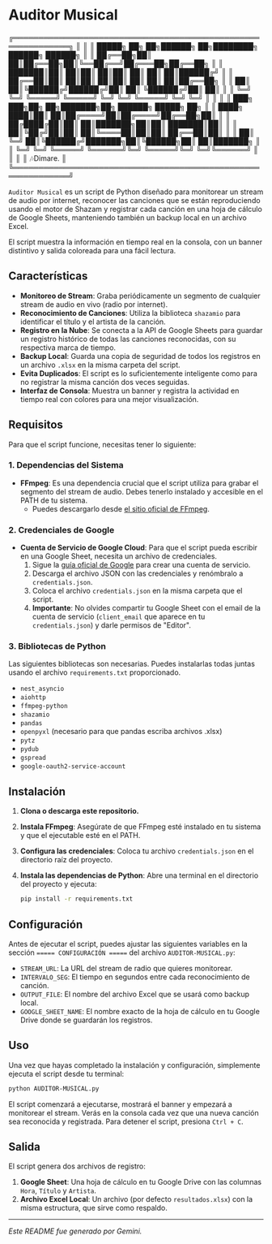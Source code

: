 # Auditor Musical

╔═════════════════════════════════════════════════════════════╗
║                                                             ║
║     █████╗ ██╗   ██╗██████╗ ██╗████████╗ ██████╗ ██████╗    ║
║    ██╔══██╗██║   ██║██╔══██╗██║╚══██╔══╝██╔═══██╗██╔══██╗   ║
║    ███████║██║   ██║██║  ██║██║   ██║   ██║   ██║██████╔╝   ║
║    ██╔══██║██║   ██║██║  ██║██║   ██║   ██║   ██║██╔══██╗   ║
║    ██║  ██║╚██████╔╝██████╔╝██║   ██║   ╚██████╔╝██║  ██║   ║
║    ╚═╝  ╚═╝ ╚═════╝ ╚═════╝ ╚═╝   ╚═╝    ╚═════╝ ╚═╝  ╚═╝   ║
║                                                             ║
║    ███╗   ███╗██╗   ██╗███████╗██╗ ██████╗ █████╗ ██╗       ║
║    ████╗ ████║██║   ██║██╔════╝██║██╔════╝██╔══██╗██║       ║
║    ██╔████╔██║██║   ██║███████╗██║██║     ███████║██║       ║
║    ██║╚██╔╝██║██║   ██║╚════██║██║██║     ██╔══██║██║       ║
║    ██║ ╚═╝ ██║╚██████╔╝███████╗██║╚██████╗██║  ██║███████╗  ║
║    ╚═╝     ╚═╝ ╚═════╝ ╚══════╝╚═╝ ╚═════╝╚═╝  ╚═╝╚══════╝  ║
║                                                             ║
║                 		                 🎶Dimare.           ║
╚═════════════════════════════════════════════════════════════╝

`Auditor Musical` es un script de Python diseñado para monitorear un stream de audio por internet, reconocer las canciones que se están reproduciendo usando el motor de Shazam y registrar cada canción en una hoja de cálculo de Google Sheets, manteniendo también un backup local en un archivo Excel.

El script muestra la información en tiempo real en la consola, con un banner distintivo y salida coloreada para una fácil lectura.

## Características

-   **Monitoreo de Stream**: Graba periódicamente un segmento de cualquier stream de audio en vivo (radio por internet).
-   **Reconocimiento de Canciones**: Utiliza la biblioteca `shazamio` para identificar el título y el artista de la canción.
-   **Registro en la Nube**: Se conecta a la API de Google Sheets para guardar un registro histórico de todas las canciones reconocidas, con su respectiva marca de tiempo.
-   **Backup Local**: Guarda una copia de seguridad de todos los registros en un archivo `.xlsx` en la misma carpeta del script.
-   **Evita Duplicados**: El script es lo suficientemente inteligente como para no registrar la misma canción dos veces seguidas.
-   **Interfaz de Consola**: Muestra un banner y registra la actividad en tiempo real con colores para una mejor visualización.

## Requisitos

Para que el script funcione, necesitas tener lo siguiente:

### 1. Dependencias del Sistema

-   **FFmpeg**: Es una dependencia crucial que el script utiliza para grabar el segmento del stream de audio. Debes tenerlo instalado y accesible en el PATH de tu sistema.
    -   Puedes descargarlo desde [el sitio oficial de FFmpeg](https://ffmpeg.org/download.html).

### 2. Credenciales de Google

-   **Cuenta de Servicio de Google Cloud**: Para que el script pueda escribir en una Google Sheet, necesita un archivo de credenciales.
    1.  Sigue la [guía oficial de Google](https://docs.gspread.org/en/latest/oauth2.html) para crear una cuenta de servicio.
    2.  Descarga el archivo JSON con las credenciales y renómbralo a `credentials.json`.
    3.  Coloca el archivo `credentials.json` en la misma carpeta que el script.
    4.  **Importante**: No olvides compartir tu Google Sheet con el email de la cuenta de servicio (`client_email` que aparece en tu `credentials.json`) y darle permisos de "Editor".

### 3. Bibliotecas de Python

Las siguientes bibliotecas son necesarias. Puedes instalarlas todas juntas usando el archivo `requirements.txt` proporcionado.

-   `nest_asyncio`
-   `aiohttp`
-   `ffmpeg-python`
-   `shazamio`
-   `pandas`
-   `openpyxl` (necesario para que pandas escriba archivos .xlsx)
-   `pytz`
-   `pydub`
-   `gspread`
-   `google-oauth2-service-account`

## Instalación

1.  **Clona o descarga este repositorio.**

2.  **Instala FFmpeg**: Asegúrate de que FFmpeg esté instalado en tu sistema y que el ejecutable esté en el PATH.

3.  **Configura las credenciales**: Coloca tu archivo `credentials.json` en el directorio raíz del proyecto.

4.  **Instala las dependencias de Python**: Abre una terminal en el directorio del proyecto y ejecuta:
    ```bash
    pip install -r requirements.txt
    ```

## Configuración

Antes de ejecutar el script, puedes ajustar las siguientes variables en la sección `===== CONFIGURACIÓN =====` del archivo `AUDITOR-MUSICAL.py`:

-   `STREAM_URL`: La URL del stream de radio que quieres monitorear.
-   `INTERVALO_SEG`: El tiempo en segundos entre cada reconocimiento de canción.
-   `OUTPUT_FILE`: El nombre del archivo Excel que se usará como backup local.
-   `GOOGLE_SHEET_NAME`: El nombre exacto de la hoja de cálculo en tu Google Drive donde se guardarán los registros.

## Uso

Una vez que hayas completado la instalación y configuración, simplemente ejecuta el script desde tu terminal:

```bash
python AUDITOR-MUSICAL.py
```

El script comenzará a ejecutarse, mostrará el banner y empezará a monitorear el stream. Verás en la consola cada vez que una nueva canción sea reconocida y registrada. Para detener el script, presiona `Ctrl + C`.

## Salida

El script genera dos archivos de registro:

1.  **Google Sheet**: Una hoja de cálculo en tu Google Drive con las columnas `Hora`, `Título` y `Artista`.
2.  **Archivo Excel Local**: Un archivo (por defecto `resultados.xlsx`) con la misma estructura, que sirve como respaldo.

---

*Este README fue generado por Gemini.*
